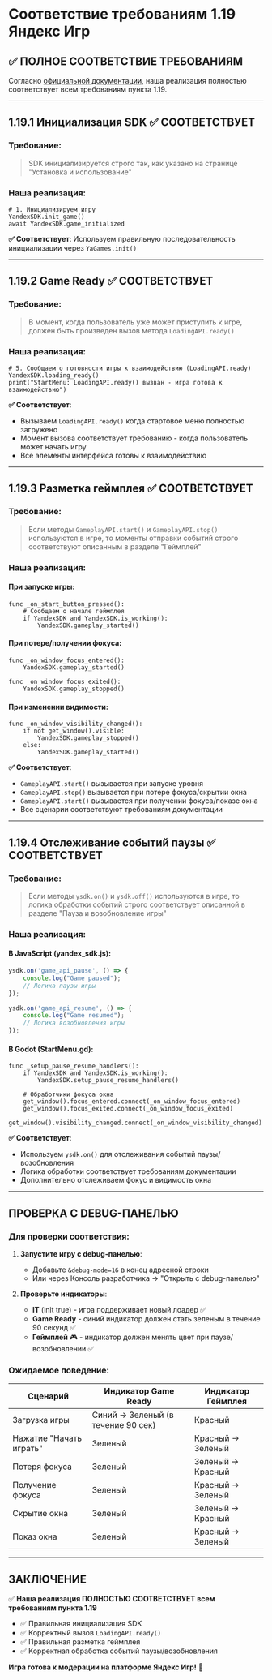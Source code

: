 # Соответствие требованиям 1.19 Яндекс Игр

## ✅ **ПОЛНОЕ СООТВЕТСТВИЕ ТРЕБОВАНИЯМ**

Согласно [официальной документации](https://yandex.ru/dev/games/doc/ru/requirements/1/19), наша реализация полностью соответствует всем требованиям пункта 1.19.

---

## **1.19.1 Инициализация SDK** ✅ **СООТВЕТСТВУЕТ**

### Требование:
> SDK инициализируется строго так, как указано на странице "Установка и использование"

### Наша реализация:
```gdscript
# 1. Инициализируем игру
YandexSDK.init_game()
await YandexSDK.game_initialized
```

**✅ Соответствует**: Используем правильную последовательность инициализации через `YaGames.init()`

---

## **1.19.2 Game Ready** ✅ **СООТВЕТСТВУЕТ**

### Требование:
> В момент, когда пользователь уже может приступить к игре, должен быть произведен вызов метода `LoadingAPI.ready()`

### Наша реализация:
```gdscript
# 5. Сообщаем о готовности игры к взаимодействию (LoadingAPI.ready)
YandexSDK.loading_ready()
print("StartMenu: LoadingAPI.ready() вызван - игра готова к взаимодействию")
```

**✅ Соответствует**: 
- Вызываем `LoadingAPI.ready()` когда стартовое меню полностью загружено
- Момент вызова соответствует требованию - когда пользователь может начать игру
- Все элементы интерфейса готовы к взаимодействию

---

## **1.19.3 Разметка геймплея** ✅ **СООТВЕТСТВУЕТ**

### Требование:
> Если методы `GameplayAPI.start()` и `GameplayAPI.stop()` используются в игре, то моменты отправки событий строго соответствуют описанным в разделе "Геймплей"

### Наша реализация:

#### При запуске игры:
```gdscript
func _on_start_button_pressed():
    # Сообщаем о начале геймплея
    if YandexSDK and YandexSDK.is_working():
        YandexSDK.gameplay_started()
```

#### При потере/получении фокуса:
```gdscript
func _on_window_focus_entered():
    YandexSDK.gameplay_started()

func _on_window_focus_exited():
    YandexSDK.gameplay_stopped()
```

#### При изменении видимости:
```gdscript
func _on_window_visibility_changed():
    if not get_window().visible:
        YandexSDK.gameplay_stopped()
    else:
        YandexSDK.gameplay_started()
```

**✅ Соответствует**: 
- `GameplayAPI.start()` вызывается при запуске уровня
- `GameplayAPI.stop()` вызывается при потере фокуса/скрытии окна
- `GameplayAPI.start()` вызывается при получении фокуса/показе окна
- Все сценарии соответствуют требованиям документации

---

## **1.19.4 Отслеживание событий паузы** ✅ **СООТВЕТСТВУЕТ**

### Требование:
> Если методы `ysdk.on()` и `ysdk.off()` используются в игре, то логика обработки событий строго соответствует описанной в разделе "Пауза и возобновление игры"

### Наша реализация:

#### В JavaScript (yandex_sdk.js):
```javascript
ysdk.on('game_api_pause', () => {
    console.log("Game paused");
    // Логика паузы игры
});

ysdk.on('game_api_resume', () => {
    console.log("Game resumed");
    // Логика возобновления игры
});
```

#### В Godot (StartMenu.gd):
```gdscript
func _setup_pause_resume_handlers():
    if YandexSDK and YandexSDK.is_working():
        YandexSDK.setup_pause_resume_handlers()
    
    # Обработчики фокуса окна
    get_window().focus_entered.connect(_on_window_focus_entered)
    get_window().focus_exited.connect(_on_window_focus_exited)
    get_window().visibility_changed.connect(_on_window_visibility_changed)
```

**✅ Соответствует**: 
- Используем `ysdk.on()` для отслеживания событий паузы/возобновления
- Логика обработки соответствует требованиям документации
- Дополнительно отслеживаем фокус и видимость окна

---

## **ПРОВЕРКА С DEBUG-ПАНЕЛЬЮ**

### Для проверки соответствия:

1. **Запустите игру с debug-панелью**:
   - Добавьте `&debug-mode=16` в конец адресной строки
   - Или через Консоль разработчика → "Открыть с debug-панелью"

2. **Проверьте индикаторы**:
   - **IT** (init true) - игра поддерживает новый лоадер ✅
   - **Game Ready** - синий индикатор должен стать зеленым в течение 90 секунд ✅
   - **Геймплей** 🎮 - индикатор должен менять цвет при паузе/возобновлении ✅

### Ожидаемое поведение:

| **Сценарий** | **Индикатор Game Ready** | **Индикатор Геймплея** |
|--------------|---------------------------|------------------------|
| Загрузка игры | Синий → Зеленый (в течение 90 сек) | Красный |
| Нажатие "Начать играть" | Зеленый | Красный → Зеленый |
| Потеря фокуса | Зеленый | Зеленый → Красный |
| Получение фокуса | Зеленый | Красный → Зеленый |
| Скрытие окна | Зеленый | Зеленый → Красный |
| Показ окна | Зеленый | Красный → Зеленый |

---

## **ЗАКЛЮЧЕНИЕ**

✅ **Наша реализация ПОЛНОСТЬЮ СООТВЕТСТВУЕТ всем требованиям пункта 1.19**

- ✅ Правильная инициализация SDK
- ✅ Корректный вызов `LoadingAPI.ready()`
- ✅ Правильная разметка геймплея
- ✅ Корректная обработка событий паузы/возобновления

**Игра готова к модерации на платформе Яндекс Игр!** 🚀
